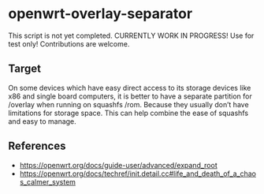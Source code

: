# openwrt-overlay-separator

This script is not yet completed.
CURRENTLY WORK IN PROGRESS! Use for test only!
Contributions are welcome.

## Target
On some devices which have easy direct access to its storage devices like x86 and single board computers, it is better to have a separate partition for /overlay when running on squashfs /rom. Because they usually don’t have limitations for storage space. This can help combine the ease of squashfs and easy to manage.

## References
- https://openwrt.org/docs/guide-user/advanced/expand_root
- https://openwrt.org/docs/techref/init.detail.cc#life_and_death_of_a_chaos_calmer_system